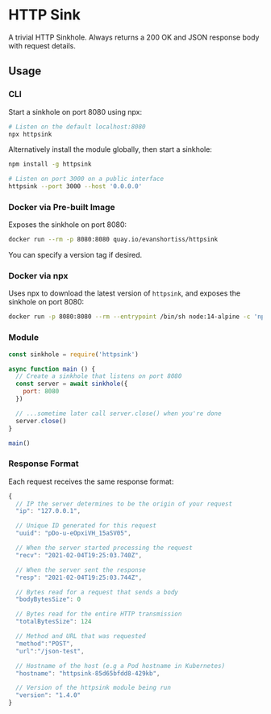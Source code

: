 # HTTP Sink

A trivial HTTP Sinkhole. Always returns a 200 OK and JSON response body with
request details.

## Usage

### CLI

Start a sinkhole on port 8080 using npx:

```bash
# Listen on the default localhost:8080
npx httpsink
```

Alternatively install the module globally, then start a sinkhole:

```bash
npm install -g httpsink

# Listen on port 3000 on a public interface
httpsink --port 3000 --host '0.0.0.0'
```

### Docker via Pre-built Image

Exposes the sinkhole on port 8080:

```bash
docker run --rm -p 8080:8080 quay.io/evanshortiss/httpsink
```

You can specify a version tag if desired.

### Docker via npx

Uses npx to download the latest version of `httpsink`, and exposes the sinkhole on port 8080:

```bash
docker run -p 8080:8080 --rm --entrypoint /bin/sh node:14-alpine -c 'npx httpsink --host "0.0.0.0" --port 8080'
```


### Module

```js
const sinkhole = require('httpsink')

async function main () {
  // Create a sinkhole that listens on port 8080
  const server = await sinkhole({
    port: 8080
  })

  // ...sometime later call server.close() when you're done
  server.close()
}

main()
```

### Response Format

Each request receives the same response format:

```js
{
  // IP the server determines to be the origin of your request
  "ip": "127.0.0.1",

  // Unique ID generated for this request
  "uuid": "pDo-u-eOpxiVH_15aSV05",

  // When the server started processing the request
  "recv": "2021-02-04T19:25:03.740Z",

  // When the server sent the response
  "resp": "2021-02-04T19:25:03.744Z",

  // Bytes read for a request that sends a body
  "bodyBytesSize": 0

  // Bytes read for the entire HTTP transmission
  "totalBytesSize": 124

  // Method and URL that was requested
  "method":"POST",
  "url":"/json-test",

  // Hostname of the host (e.g a Pod hostname in Kubernetes)
  "hostname": "httpsink-85d65bfdd8-429kb",

  // Version of the httpsink module being run
  "version": "1.4.0"
}
```
